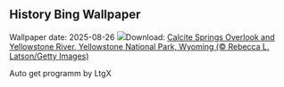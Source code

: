 ## History Bing Wallpaper
Wallpaper date: 2025-08-26
![](https://www.bing.com/th?id=OHR.YellowstoneRiver_EN-US3380364726_UHD.jpg&w=1000)Download: [Calcite Springs Overlook and Yellowstone River, Yellowstone National Park, Wyoming (© Rebecca L. Latson/Getty Images)](https://www.bing.com/th?id=OHR.YellowstoneRiver_EN-US3380364726_UHD.jpg)

Auto get programm by LtgX
